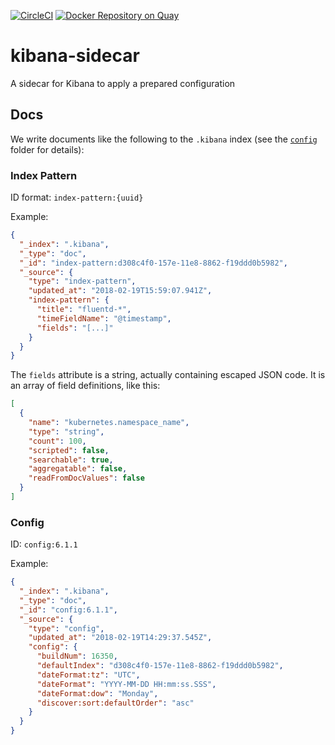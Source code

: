 [![CircleCI](https://circleci.com/gh/giantswarm/kibana-sidecar.svg?style=shield&circle-token=d56ef75d19e44462aa3a61cc90c6f60024756b94)](https://circleci.com/gh/giantswarm/kibana-sidecar)
[![Docker Repository on Quay](https://quay.io/repository/giantswarm/kibana-sidecar/status "Docker Repository on Quay")](https://quay.io/repository/giantswarm/kibana-sidecar)

# kibana-sidecar

A sidecar for Kibana to apply a prepared configuration

## Docs

We write documents like the following to the `.kibana` index (see the [`config`](https://github.com/giantswarm/kibana-sidecar/tree/master/config) folder for details):

### Index Pattern

ID format: `index-pattern:{uuid}`

Example:

```json
{
  "_index": ".kibana",
  "_type": "doc",
  "_id": "index-pattern:d308c4f0-157e-11e8-8862-f19ddd0b5982",
  "_source": {
    "type": "index-pattern",
    "updated_at": "2018-02-19T15:59:07.941Z",
    "index-pattern": {
      "title": "fluentd-*",
      "timeFieldName": "@timestamp",
      "fields": "[...]"
    }
  }
}
```

The `fields` attribute is a string, actually containing escaped JSON code.
It is an array of field definitions, like this:

```json
[
  {
    "name": "kubernetes.namespace_name",
    "type": "string",
    "count": 100,
    "scripted": false,
    "searchable": true,
    "aggregatable": false,
    "readFromDocValues": false
  }
]
```

### Config

ID: `config:6.1.1`

Example:

```json
{
  "_index": ".kibana",
  "_type": "doc",
  "_id": "config:6.1.1",
  "_source": {
    "type": "config",
    "updated_at": "2018-02-19T14:29:37.545Z",
    "config": {
      "buildNum": 16350,
      "defaultIndex": "d308c4f0-157e-11e8-8862-f19ddd0b5982",
      "dateFormat:tz": "UTC",
      "dateFormat": "YYYY-MM-DD HH:mm:ss.SSS",
      "dateFormat:dow": "Monday",
      "discover:sort:defaultOrder": "asc"
    }
  }
}
